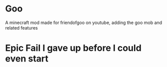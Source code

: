 # Goo
A minecraft mod made for friendofgoo on youtube, adding the goo mob and related features

# Epic Fail I gave up before I could even start
